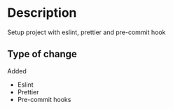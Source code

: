 # Description

Setup project with eslint, prettier and pre-commit hook

## Type of change

Added
- Eslint
- Prettier 
- Pre-commit hooks
